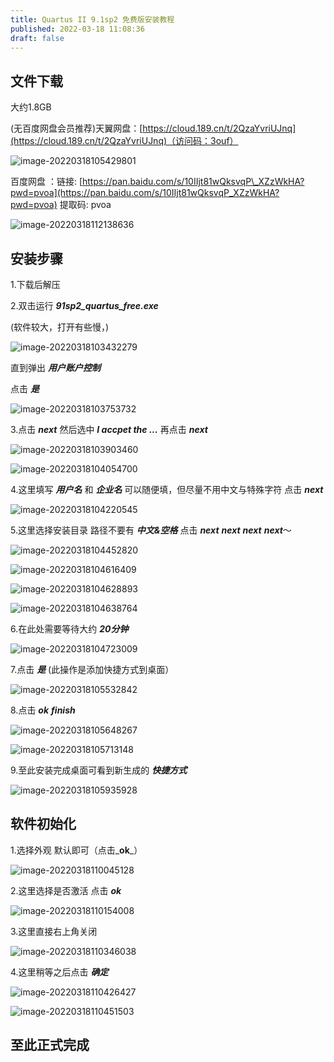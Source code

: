 ```yaml
---
title: Quartus II 9.1sp2 免费版安装教程
published: 2022-03-18 11:08:36
draft: false
---
```


## 文件下载

大约1.8GB

(无百度网盘会员推荐)天翼网盘：[https://cloud.189.cn/t/2QzaYvriUJnq](https://cloud.189.cn/t/2QzaYvriUJnq)（访问码：3ouf）

![image-20220318105429801](https://kozakemi.oss-cn-beijing.aliyuncs.com/20220318105429.png)

百度网盘 ：链接: [https://pan.baidu.com/s/10IIjt81wQksvqP\_XZzWkHA?pwd=pvoa](https://pan.baidu.com/s/10IIjt81wQksvqP_XZzWkHA?pwd=pvoa) 提取码: pvoa

![image-20220318112138636](https://kozakemi.oss-cn-beijing.aliyuncs.com/20220318112138.png)

## 安装步骤

1.下载后解压

2.双击运行 _**91sp2\_quartus\_free.exe**_

(软件较大，打开有些慢，)

![image-20220318103432279](https://kozakemi.oss-cn-beijing.aliyuncs.com/20220318103432.png)

直到弹出 _**用户账户控制**_

点击 _**是**_

![image-20220318103753732](https://kozakemi.oss-cn-beijing.aliyuncs.com/20220318103753.png)

3.点击 _**next**_ 然后选中 _**I accpet the ...**_ 再点击 _**next**_

![image-20220318103903460](https://kozakemi.oss-cn-beijing.aliyuncs.com/20220318103903.png)

![image-20220318104054700](https://kozakemi.oss-cn-beijing.aliyuncs.com/20220318104054.png)

4.这里填写 _**用户名**_ 和 _**企业名**_ 可以随便填，但尽量不用中文与特殊字符 点击 _**next**_

![image-20220318104220545](https://kozakemi.oss-cn-beijing.aliyuncs.com/20220318104220.png)

5.这里选择安装目录 路径不要有 _**中文&空格**_ 点击 _**next**_ _**next**_ _**next**_ _**next**_～

![image-20220318104452820](https://kozakemi.oss-cn-beijing.aliyuncs.com/20220318104452.png)

![image-20220318104616409](https://kozakemi.oss-cn-beijing.aliyuncs.com/20220318104616.png)

![image-20220318104628893](https://kozakemi.oss-cn-beijing.aliyuncs.com/20220318104628.png)

![image-20220318104638764](https://kozakemi.oss-cn-beijing.aliyuncs.com/20220318104638.png)

6.在此处需要等待大约 _**20分钟**_

![image-20220318104723009](https://kozakemi.oss-cn-beijing.aliyuncs.com/20220318104723.png)

7.点击 _**是**_ (此操作是添加快捷方式到桌面）

![image-20220318105532842](https://kozakemi.oss-cn-beijing.aliyuncs.com/20220318105532.png)

8.点击 _**ok**_ _**finish**_

![image-20220318105648267](https://kozakemi.oss-cn-beijing.aliyuncs.com/20220318105648.png)

![image-20220318105713148](https://kozakemi.oss-cn-beijing.aliyuncs.com/20220318105713.png)

9.至此安装完成桌面可看到新生成的 _**快捷方式**_

![image-20220318105935928](https://kozakemi.oss-cn-beijing.aliyuncs.com/20220318105935.png)

## 软件初始化

1.选择外观 默认即可（点击_**ok**_）

![image-20220318110045128](https://kozakemi.oss-cn-beijing.aliyuncs.com/20220318110047.png)

2.这里选择是否激活 点击 _**ok**_

![image-20220318110154008](https://kozakemi.oss-cn-beijing.aliyuncs.com/20220318110154.png)

3.这里直接右上角关闭

![image-20220318110346038](https://kozakemi.oss-cn-beijing.aliyuncs.com/20220318110346.png)

4.这里稍等之后点击 _**确定**_

![image-20220318110426427](https://kozakemi.oss-cn-beijing.aliyuncs.com/20220318110426.png)

![image-20220318110451503](https://kozakemi.oss-cn-beijing.aliyuncs.com/20220318110451.png)

## 至此正式完成